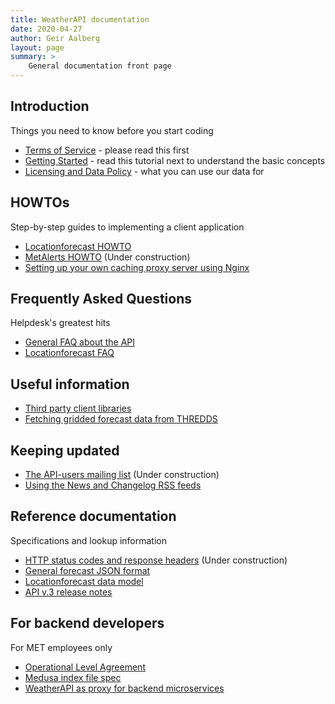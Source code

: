 ```yaml
---
title: WeatherAPI documentation
date: 2020-04-27
author: Geir Aalberg
layout: page
summary: >
    General documentation front page
---
```


## Introduction

Things you need to know before you start coding

- [Terms of Service](./TermsOfService) - please read this first
- [Getting Started](./GettingStarted) - read this tutorial next to understand the basic concepts
- [Licensing and Data Policy](./License) - what you can use our data for

## HOWTOs

Step-by-step guides to implementing a client application

- [Locationforecast HOWTO](locationforecast/HowTO)
- [MetAlerts HOWTO]() (Under construction)
- [Setting up your own caching proxy server using Nginx](https://github.com/havardf/locationforecast-tutorial)

## Frequently Asked Questions

Helpdesk's greatest hits

- [General FAQ about the API](./FAQ)
- [Locationforecast FAQ](locationforecast/FAQ)

## Useful information

- [Third party client libraries](./ClientLibraries)
- [Fetching gridded forecast data from THREDDS](./thredds)

## Keeping updated

- [The API-users mailing list]()  (Under construction)
- [Using the News and Changelog RSS feeds](./RSS)

## Reference documentation

Specifications and lookup information

- [HTTP status codes and response headers]()  (Under construction)
- [General forecast JSON format](./ForecastJSON)
- [Locationforecast data model](./locationforecast/datamodel)
- [API v.3 release notes](./v3relnotes)

## For backend developers

For MET employees only

- [Operational Level Agreement](./OLA)
- [Medusa index file spec](./indexfiles)
- [WeatherAPI as proxy for backend microservices](./ProxyForBackends)
